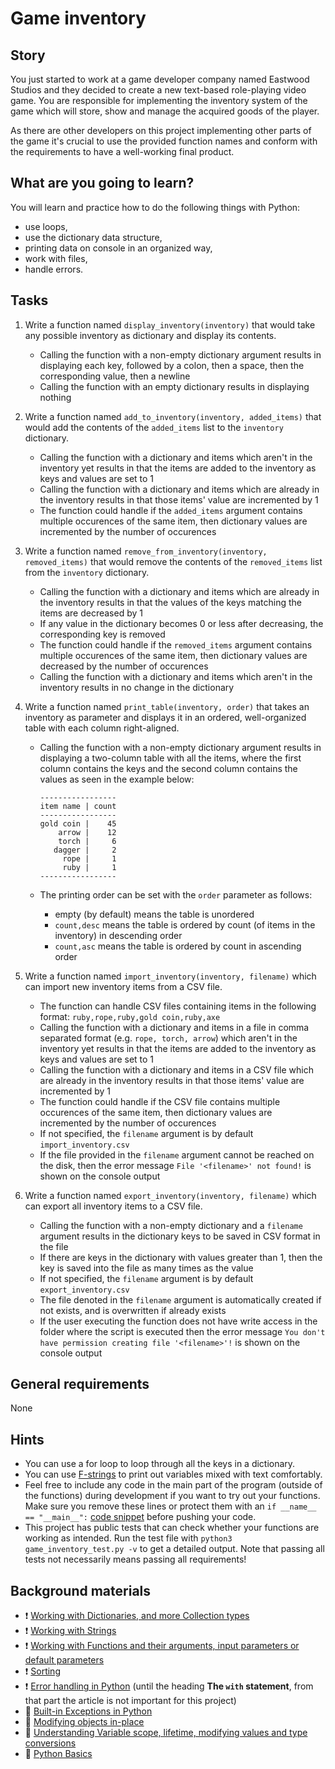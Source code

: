 # Game inventory

## Story

You just started to work at a game developer company named Eastwood Studios
and they decided to create a new text-based role-playing video game.
You are responsible for implementing the inventory system of the game which
will store, show and manage the acquired goods of the player.

As there are other developers on this project implementing other parts of the game
it's crucial to use the provided function names and conform with the requirements
to have a well-working final product.


## What are you going to learn?
You will learn and practice how to do the following things with Python:
- use loops,
- use the dictionary data structure,
- printing data on console in an organized way,
- work with files,
- handle errors.

## Tasks


1. Write a function named `display_inventory(inventory)` that would take any possible inventory as dictionary and display its contents.

    - Calling the function with a non-empty dictionary argument results in displaying each key, followed by a colon, then a space, then the corresponding value, then a newline
    - Calling the function with an empty dictionary results in displaying nothing

2. Write a function named `add_to_inventory(inventory, added_items)` that would add the contents of the `added_items` list to the `inventory` dictionary.

    - Calling the function with a dictionary and items which aren't in the inventory yet results in that the items are added to the inventory as keys and values are set to 1
    - Calling the function with a dictionary and items which are already in the inventory results in that those items' value are incremented by 1
    - The function could handle if the `added_items` argument contains multiple occurences of the same item, then dictionary values are incremented by the number of occurences

3. Write a function named `remove_from_inventory(inventory, removed_items)` that would remove the contents of the `removed_items` list from the `inventory` dictionary.

    - Calling the function with a dictionary and items which are already in the inventory results in that the values of the keys matching the items are decreased by 1
    - If any value in the dictionary becomes 0 or less after decreasing, the corresponding key is removed
    - The function could handle if the `removed_items` argument contains multiple occurences of the same item, then dictionary values are decreased by the number of occurences
    - Calling the function with a dictionary and items which aren't in the inventory results in no change in the dictionary

4. Write a function named `print_table(inventory, order)` that takes an inventory as parameter and displays it in an ordered, well-organized table with each column right-aligned.

    - Calling the function with a non-empty dictionary argument results
in displaying a two-column table with all the items, where the first
column contains the keys and the second column contains the values
as seen in the example below:

          -----------------
          item name | count
          -----------------
          gold coin |    45
              arrow |    12
              torch |     6
             dagger |     2
               rope |     1
               ruby |     1
          -----------------
    - The printing order can be set with the `order` parameter as follows:
      * empty (by default) means the table is unordered
      * `count,desc` means the table is ordered by count (of items in the inventory) in descending order
      * `count,asc` means the table is ordered by count in ascending order

5. Write a function named `import_inventory(inventory, filename)` which can import new inventory items from a CSV file.

    - The function can handle CSV files containing items in the following format:
`ruby,rope,ruby,gold coin,ruby,axe`
    - Calling the function with a dictionary and items in a file in comma separated format (e.g. `rope, torch, arrow`) which aren't in the inventory yet results in that the items are added to the inventory as keys and values are set to 1
    - Calling the function with a dictionary and items in a CSV file which are already in the inventory results in that those items' value are incremented by 1
    - The function could handle if the CSV file contains multiple occurences of the same item, then dictionary values are incremented by the number of occurences
    - If not specified, the `filename` argument is by default `import_inventory.csv`
    - If the file provided in the `filename` argument cannot be reached on the disk, then the error message `File '<filename>' not found!` is shown on the console output

6. Write a function named `export_inventory(inventory, filename)` which can export all inventory items to a CSV file.

    - Calling the function with a non-empty dictionary and a `filename` argument results in the dictionary keys to be saved in CSV format in the file
    - If there are keys in the dictionary with values greater than 1, then the key is saved into the file as many times as the value
    - If not specified, the `filename` argument is by default `export_inventory.csv`
    - The file denoted in the `filename` argument is automatically created if not exists, and is overwritten if already exists
    - If the user executing the function does not have write access in the folder where the script is executed then the error message `You don't have permission creating file '<filename>'!` is shown on the console output


## General requirements

None

## Hints

- You can use a for loop to loop through all the keys in a dictionary.
- You can use [F-strings](https://realpython.com/python-f-strings/) to print out
variables mixed with text comfortably.
- Feel free to include any code in the main part of the program (outside of
the functions) during development if you want to try out your functions.
Make sure you remove these lines or protect them with an `if __name__ == "__main__":`
[code snippet](https://docs.python.org/3/library/__main__.html) before pushing
your code.
- This project has public tests that can check whether your functions are working
as intended. Run the test file with `python3 game_inventory_test.py -v` to get a
detailed output. Note that passing all tests not necessarily means passing all
requirements!

## Background materials

- :exclamation: [Working with Dictionaries, and more Collection types](https://learn.code.cool/codecool-graph/#/../pages/python/working-with-dictionaries-and-more-collection-types)
- :exclamation: [Working with Strings](https://learn.code.cool/codecool-graph/#/../pages/python/working-with-strings-string-functions-and-manipulators)
- :exclamation: [Working with Functions and their arguments, input parameters or default parameters](https://learn.code.cool/codecool-graph/#/../pages/python/working-with-functions-and-their-arguments-input-parameters-or-default-parameters)
- :exclamation: [Sorting](https://learn.code.cool/codecool-graph/#/../pages/python/sorting)
- :exclamation: [Error handling in Python](https://python-textbok.readthedocs.io/en/stable/Errors_and_Exceptions.html)
(until the heading **The `with` statement**, from that part the article is not
important for this project)
- :open_book: [Built-in Exceptions in Python](https://docs.python.org/3/library/exceptions.html#bltin-exceptions)
- :open_book: [Modifying objects in-place](https://learn.code.cool/codecool-graph/#/../pages/python/modifying-objects)
- :open_book: [Understanding Variable scope, lifetime, modifying values and type conversions](https://learn.code.cool/codecool-graph/#/../pages/python/variable-scopes-and-conversions)
- :open_book: [Python Basics](https://learn.code.cool/codecool-graph/#/../pages/python/python-basics)